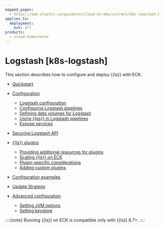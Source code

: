 ```yaml
---
mapped_pages:
  - https://www.elastic.co/guide/en/cloud-on-k8s/current/k8s-logstash.html
applies_to:
  deployment:
    eck: all
products:
  - cloud-kubernetes
---
```


# Logstash [k8s-logstash]

This section describes how to configure and deploy {{ls}} with ECK.

* [Quickstart](quickstart-logstash.md)
* [Configuration](configuration-logstash.md)

    * [Logstash configuration](configuration-logstash.md#k8s-logstash-configuring-logstash)
    * [Configuring Logstash pipelines](configuration-logstash.md#k8s-logstash-pipelines)
    * [Defining data volumes for Logstash](configuration-logstash.md#k8s-logstash-volumes)
    * [Using {{es}} in Logstash pipelines](configuration-logstash.md#k8s-logstash-pipelines-es)
    * [Expose services](configuration-logstash.md#k8s-logstash-expose-services)

* [Securing Logstash API](securing-logstash-api.md)
* [{{ls}} plugins](logstash-plugins.md)

    * [Providing additional resources for plugins](logstash-plugins.md#k8s-plugin-resources)
    * [Scaling {{ls}} on ECK](logstash-plugins.md#k8s-logstash-working-with-plugins-scaling)
    * [Plugin-specific considerations](logstash-plugins.md#k8s-logstash-working-with-plugin-considerations)
    * [Adding custom plugins](logstash-plugins.md#k8s-logstash-working-with-custom-plugins)

* [Configuration examples](configuration-examples-logstash.md)
* [Update Strategy](update-strategy-logstash.md)
* [Advanced configuration](advanced-configuration-logstash.md)

    * [Setting JVM options](advanced-configuration-logstash.md#k8s-logstash-jvm-options)
    * [Setting keystore](advanced-configuration-logstash.md#k8s-logstash-keystore)


::::{note}
Running {{ls}} on ECK is compatible only with {{ls}} 8.7+.
::::









